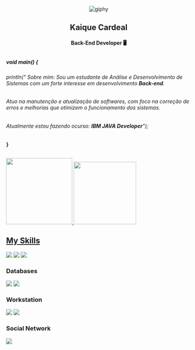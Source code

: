 <div align="center">
  
![giphy](https://github.com/user-attachments/assets/f5ef6f8d-4444-41c9-85aa-8329a7964b8f)


## Kaique Cardeal
#### Back-End Developer 🖥️


</div>

##

##### void main() { 
 
######  println(" Sobre mim: Sou um estudante de Análise e Desenvolvimento de Sistemas com um forte interesse em desenvolvimento **Back-end**.  
######   Atuo na manutenção e atualização de softwares, com foco na correção de erros e melhorias que otimizem o funcionamento dos sistemas.
###### Atualmente estou fazendo  ocurso: **IBM JAVA Developer**");
  
#### }

##

<div>
  <a href="https://beacons.ai/kaiquecardeal">
  <img height="180em" src="https://github-readme-stats.vercel.app/api?username=kaiquecardeal&show_icons=true&theme=dark"/>
  <img height="170em" src="https://github-readme-stats.vercel.app/api/top-langs/?username=anuraghazra&layout=compact&theme=dark"/>
</div>

## My Skills
<div>
   <a href="https://www.java.com/pt-BR/" target="_blank"><img src="https://img.shields.io/badge/Java-ED8B00?style=for-the-badge&logo=openjdk&logoColor=white" target="_blank"></a>
   <a href="https://spring.io/projects/spring-boot" target="_blank"><img src="https://img.shields.io/badge/Spring-6DB33F?style=for-the-badge&logo=spring&logoColor=white" target="_blank"></a>
   <a href="https://git-scm.com/" target="_blank"><img src="https://img.shields.io/badge/GIT-E44C30?style=for-the-badge&logo=git&logoColor=white" target="_blank"></a>
  
</div>

### Databases
<div>
 <a href="https://www.mysql.com/" target="_blank"><img src="https://img.shields.io/badge/MySQL-00000F?style=for-the-badge&logo=mysql&logoColor=white" target="_blank"></a>
 <a href="https://www.oracle.com/br/" target="_blank"><img src="	https://img.shields.io/badge/Oracle-F80000?style=for-the-badge&logo=oracle&logoColor=black" target="_blank"></a>
</div>

### Workstation
<div>
 <a href="jetbrains.com/idea/download/" target="_blank"><img src="https://img.shields.io/badge/IntelliJ_IDEA-000000.svg?style=for-the-badge&logo=intellij-idea&logoColor=white"></a>
 <a href="https://www.microsoft.com/pt-br/windows/?r=1" target="_blank"><img src="https://img.shields.io/badge/Windows-0078D6?style=for-the-badge&logo=windows&logoColor=white"></a>
</div>

### Social Network
<div>
 <a href="https://www.linkedin.com/in/kaique-cardeal-69296837a/" target="_blank"><img src="https://img.shields.io/badge/LinkedIn-0077B5?style=for-the-badge&logo=linkedin&logoColor=white"></a>
</div>
